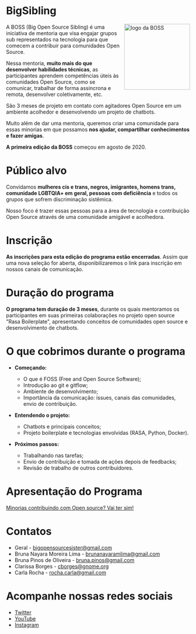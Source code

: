 # BigSibling

<img align = 'right' alt = "logo da BOSS" src="https://pbs.twimg.com/profile_images/1293316517606633472/XaXs5OXJ_400x400.png" width = "180"/>


A BOSS (Big Open Source Sibling) é uma iniciativa de mentoria que visa engajar grupos sub representados na tecnologia para que comecem a contribuir para comunidades Open Source. 

Nessa mentoria, **muito mais do que desenvolver habilidades técnicas**, as participantes aprendem competências úteis às comunidades Open Source, como se comunicar, trabalhar de forma assíncrona e remota, desenvolver coletivamente, etc.

São 3 meses de projeto em contato com agitadores Open Source em um ambiente acolhedor e desenvolvendo um projeto de chatbots. 

Muito além de dar uma mentoria, queremos criar uma comunidade para essas minorias em que possamos **nos ajudar, compartilhar conhecimentos e fazer amigas**.

**A primeira edição da BOSS** começou em agosto de 2020.

# Público alvo

Convidamos **mulheres cis e trans, negros, imigrantes, homens trans, comunidade LGBTQIA+ em geral, pessoas com deficiência** e todos os grupos que sofrem discriminação sistêmica.

Nosso foco é trazer essas pessoas para a área de tecnologia e contribuição Open Source através de uma comunidade amigável e acolhedora.

# Inscrição

**As inscrições para esta edição do programa estão encerradas**. Assim que uma nova seleção for aberta, disponibilizaremos o link  para inscrição em nossos canais de comunicação.

# Duração do programa

**O programa tem duração de 3 meses**, durante os quais mentoramos os participantes em suas primeiras colaborações no projeto open source "Rasa Boilerplate", apresentando conceitos de comunidades open source e desenvolvimento de chatbots.

# O que cobrimos durante o programa

* **Começando:**
    * O que é FOSS (Free and Open Source Software);
    * Introdução ao git e gitflow;
    * Ambiente de desenvolvimento;
    * Importância da comunicação: issues, canais das comunidades, envio de contribuição.

* **Entendendo o projeto:**
    * Chatbots e principais conceitos;
    * Projeto boilerplate e tecnologias envolvidas (RASA, Python, Docker).

* **Próximos passos:**
    * Trabalhando nas tarefas;
    * Envio de contribuição e tomada de ações depois de feedbacks;
    * Revisão de trabalho de outros contribuidores.
    
# Apresentação do Programa

[Minorias contribuindo com Open source? Vai ter sim!](https://youtu.be/EOn9o4DoBFs?t=25599)

# Contatos

- Geral - bigopensourcesister@gmail.com
- Bruna Nayara Moreira Lima - brunanayaramlima@gmail.com
- Bruna Pinos de Oliveira - bruna.pinos@gmail.com
- Clarissa Borges - cborges@gnome.org
- Carla Rocha - rocha.carla@gmail.com

# Acompanhe nossas redes sociais

- [Twitter](https://twitter.com/opensourcesis)
- [YouTube](https://www.youtube.com/channel/UCQxKAvq-QLq57dqGYI_TuFw)
- [Instagram](https://www.instagram.com/open.source.sister/)

